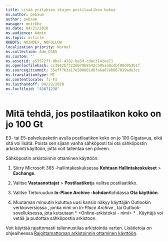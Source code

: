 ```yaml
---
title: Lisää yrityksen skujen postilaatikon kokoa
ms.author: pebaum
author: pebaum
manager: mnirkhe
ms.date: 04/21/2020
ms.audience: Admin
ms.topic: article
ROBOTS: NOINDEX, NOFOLLOW
localization_priority: Normal
ms.collection: Adm_O365
ms.custom: ''
ms.assetid: e57572ff-0ba7-4782-ba5d-cdac3142ea71
ms.openlocfilehash: cc3842bf7226079b8542cb95aa0cdbf00d95361f
ms.sourcegitcommit: 55eff703a17e500681d8fa6a87eb067019ade3cc
ms.translationtype: MT
ms.contentlocale: fi-FI
ms.lasthandoff: 04/22/2020
ms.locfileid: "43671238"
---
```

# <a name="what-to-do-if-your-mailbox-size-is-already-100gb"></a>Mitä tehdä, jos postilaatikon koko on jo 100 Gt

E3- tai E5-palvelupaketin avulla postilaatikon koko on jo 100 Gigatavua, eikä sitä voi lisätä. Poista sen sijaan vanha sähköposti tai ota sähköpostin arkistointi käyttöön, jotta voit tallentaa sen pilveen. 
  
Sähköpostin arkistoinnin ottaminen käyttöön:
  
1. Siirry Microsoft 365 -hallintakeskuksessa **Kohtaan Hallintakeskukset** \> **Exchange**. 
    
2. Valitse **Vastaanottajat** \> **Postilaatikot**ja valitse postilaatikko. 
    
3. Valitse Tietoruudun **In-Place Archive -kohdan**Kohdassa **Ota käyttöön**. 
    
4. Muutaman minuutin kuluttua uusi kansio näkyy käyttäjän Outlookin verkkoversiossa , jonka nimi on *In-Place Archive* , tai Outlook-sovelluksessa, jota kutsutaan * \<Online-arkistoksi - nimi\> * . Käyttäjä voi vetää ja pudottaa sähköpostia arkistoon. 
    
Voit käyttää rajattomasti tallennustilaa arkistointia varten. Lisätietoja on ohjeaiheessa [Rajoittamattoman arkistoinnin ottaminen käyttöön](https://docs.microsoft.com/office365/securitycompliance/enable-unlimited-archiving).
  

